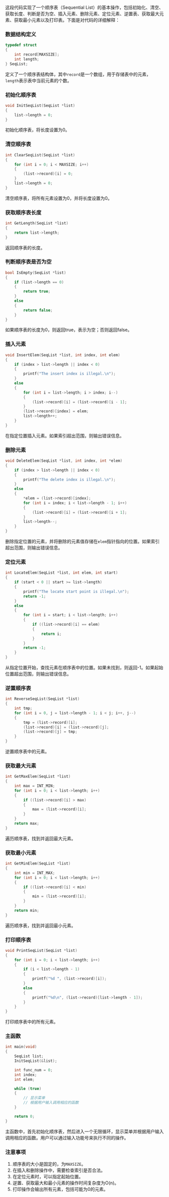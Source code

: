这段代码实现了一个顺序表（Sequential List）的基本操作，包括初始化、清空、获取长度、判断是否为空、插入元素、删除元素、定位元素、逆置表、获取最大元素、获取最小元素以及打印表。下面是对代码的详细解释：

### 数据结构定义
```c
typedef struct
{
    int record[MAXSIZE];
    int length;
} SeqList;
```
定义了一个顺序表结构体，其中`record`是一个数组，用于存储表中的元素，`length`表示表中当前元素的个数。

### 初始化顺序表
```c
void InitSeqList(SeqList *list)
{
    list->length = 0;
}
```
初始化顺序表，将长度设置为0。

### 清空顺序表
```c
int ClearSeqList(SeqList *list)
{
    for (int i = 0; i < MAXSIZE; i++)
    {
        (list->record)[i] = 0;
    }
    list->length = 0;
}
```
清空顺序表，将所有元素设置为0，并将长度设置为0。

### 获取顺序表长度
```c
int GetLength(SeqList *list)
{
    return list->length;
}
```
返回顺序表的长度。

### 判断顺序表是否为空
```c
bool IsEmpty(SeqList *list)
{
    if (list->length == 0)
    {
        return true;
    }
    else
    {
        return false;
    }
}
```
如果顺序表的长度为0，则返回true，表示为空；否则返回false。

### 插入元素
```c
void InsertElem(SeqList *list, int index, int elem)
{
    if (index > list->length || index < 0)
    {
        printf("The insert index is illegal.\n");
    }
    else
    {
        for (int i = list->length; i > index; i--)
        {
            (list->record)[i] = (list->record)[i - 1];
        }
        (list->record)[index] = elem;
        list->length++;
    }
}
```
在指定位置插入元素。如果索引超出范围，则输出错误信息。

### 删除元素
```c
void DeleteElem(SeqList *list, int index, int *elem)
{
    if (index > list->length || index < 0)
    {
        printf("The delete index is illegal.\n");
    }
    else
    {
        *elem = (list->record)[index];
        for (int i = index; i < list->length - 1; i++)
        {
            (list->record)[i] = (list->record)[i + 1];
        }
        list->length--;
    }
}
```
删除指定位置的元素，并将删除的元素值存储在`elem`指针指向的位置。如果索引超出范围，则输出错误信息。

### 定位元素
```c
int LocateElem(SeqList *list, int elem, int start)
{
    if (start < 0 || start >= list->length)
    {
        printf("The locate start point is illegal.\n");
        return -1;
    }
    else
    {
        for (int i = start; i < list->length; i++)
        {
            if ((list->record)[i] == elem)
            {
                return i;
            }
        }
        return -1;
    }
}
```
从指定位置开始，查找元素在顺序表中的位置。如果未找到，则返回-1。如果起始位置超出范围，则输出错误信息。

### 逆置顺序表
```c
int ReverseSeqList(SeqList *list)
{
    int tmp;
    for (int i = 0, j = list->length - 1; i < j; i++, j--)
    {
        tmp = (list->record)[i];
        (list->record)[i] = (list->record)[j];
        (list->record)[j] = tmp;
    }
}
```
逆置顺序表中的元素。

### 获取最大元素
```c
int GetMaxElem(SeqList *list)
{
    int max = INT_MIN;
    for (int i = 0; i < list->length; i++)
    {
        if ((list->record)[i] > max)
        {
            max = (list->record)[i];
        }
    }
    return max;
}
```
遍历顺序表，找到并返回最大元素。

### 获取最小元素
```c
int GetMinElem(SeqList *list)
{
    int min = INT_MAX;
    for (int i = 0; i < list->length; i++)
    {
        if ((list->record)[i] < min)
        {
            min = (list->record)[i];
        }
    }
    return min;
}
```
遍历顺序表，找到并返回最小元素。

### 打印顺序表
```c
void PrintSeqList(SeqList *list)
{
    for (int i = 0; i < list->length; i++)
    {
        if (i < list->length - 1)
        {
            printf("%d ", (list->record)[i]);
        }
        else
        {
            printf("%d\n", (list->record)[list->length - 1]);
        }
    }
}
```
打印顺序表中的所有元素。

### 主函数
```c
int main(void)
{
    SeqList list;
    InitSeqList(&list);

    int func_num = 0;
    int index;
    int elem;

    while (true)
    {
        // 显示菜单
        // 根据用户输入调用相应的函数
    }

    return 0;
}
```
主函数中，首先初始化顺序表，然后进入一个无限循环，显示菜单并根据用户输入调用相应的函数。用户可以通过输入功能号来执行不同的操作。

### 注意事项
1. 顺序表的大小是固定的，为`MAXSIZE`。
2. 在插入和删除操作中，需要检查索引是否合法。
3. 在定位元素时，可以指定起始位置。
4. 逆置、获取最大和最小元素的操作时间复杂度为O(n)。
5. 打印操作会输出所有元素，包括可能为0的元素。